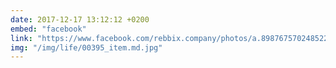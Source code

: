 ```yaml
---
date: 2017-12-17 13:12:12 +0200
embed: "facebook"
link: "https://www.facebook.com/rebbix.company/photos/a.898767570248522.1073741842.192737880851498/898769530248326/?type=3&theater"
img: "/img/life/00395_item.md.jpg"
---
```

